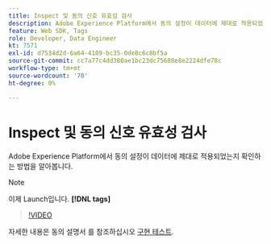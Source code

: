 ```yaml
---
title: Inspect 및 동의 신호 유효성 검사
description: Adobe Experience Platform에서 동의 설정이 데이터에 제대로 적용되었는지 확인하는 방법을 알아봅니다.
feature: Web SDK, Tags
role: Developer, Data Engineer
kt: 7571
exl-id: d7534d2d-6a64-4189-bc35-0de8c6c8bf5a
source-git-commit: cc7a77c4dd380ae1bc23dc75608e8e2224dfe78c
workflow-type: tm+mt
source-wordcount: '70'
ht-degree: 0%

---
```


# Inspect 및 동의 신호 유효성 검사

Adobe Experience Platform에서 동의 설정이 데이터에 제대로 적용되었는지 확인하는 방법을 알아봅니다.


>[!NOTE]
>
> 이제 Launch입니다. **[!DNL tags]**

>[!VIDEO](https://video.tv.adobe.com/v/332696/?quality=12&learn=on)

자세한 내용은 동의 설명서 를 참조하십시오 [구현 테스트](https://experienceleague.adobe.com/docs/experience-platform/landing/governance-privacy-security/consent/adobe/overview.html?lang=en#test-implementation).

